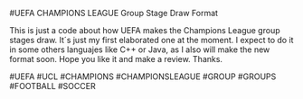 #UEFA CHAMPIONS LEAGUE Group Stage Draw Format

This is just a code about how UEFA makes the Champions League group stages draw.
It´s just my first elaborated one at the moment. I expect to do it in some others languajes like C++ or Java, as I also will make the new format soon.
Hope you like it and make a review.
Thanks.

#UEFA #UCL #CHAMPIONS #CHAMPIONSLEAGUE #GROUP #GROUPS #FOOTBALL #SOCCER
